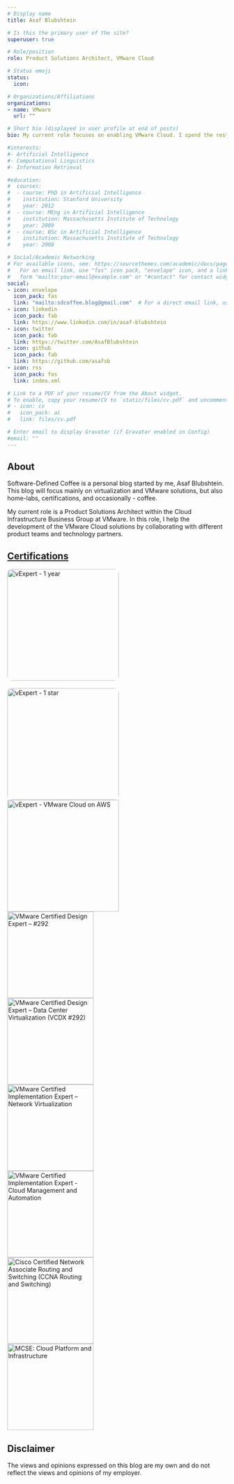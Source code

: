 ```yaml
---
# Display name
title: Asaf Blubshtein

# Is this the primary user of the site?
superuser: true

# Role/position
role: Product Solutions Architect, VMware Cloud

# Status emoji
status:
  icon: 

# Organizations/Affiliations
organizations:
- name: VMware
  url: ""

# Short bio (displayed in user profile at end of posts)
bio: My current role focuses on enabling VMware Cloud. I spend the rest of my time with my wife, our two cats, my home-lab, and our espresso machine.

#interests:
#- Artificial Intelligence
#- Computational Linguistics
#- Information Retrieval

#education:
#  courses:
#  - course: PhD in Artificial Intelligence
#    institution: Stanford University
#    year: 2012
#  - course: MEng in Artificial Intelligence
#    institution: Massachusetts Institute of Technology
#    year: 2009
#  - course: BSc in Artificial Intelligence
#    institution: Massachusetts Institute of Technology
#    year: 2008

# Social/Academic Networking
# For available icons, see: https://sourcethemes.com/academic/docs/page-builder/#icons
#   For an email link, use "fas" icon pack, "envelope" icon, and a link in the
#   form "mailto:your-email@example.com" or "#contact" for contact widget.
social:
- icon: envelope
  icon_pack: fas
  link: "mailto:sdcoffee.blog@gmail.com"  # For a direct email link, use "mailto:test@example.org".
- icon: linkedin
  icon_pack: fab
  link: https://www.linkedin.com/in/asaf-blubshtein
- icon: twitter
  icon_pack: fab
  link: https://twitter.com/AsafBlubshtein
- icon: github
  icon_pack: fab
  link: https://github.com/asafsb
- icon: rss
  icon_pack: fas
  link: index.xml

# Link to a PDF of your resume/CV from the About widget.
# To enable, copy your resume/CV to `static/files/cv.pdf` and uncomment the lines below.
# - icon: cv
#   icon_pack: ai
#   link: files/cv.pdf

# Enter email to display Gravatar (if Gravatar enabled in Config)
#email: ""
---
```


## About

Software-Defined Coffee is a personal blog started by me, Asaf Blubshtein. This blog will focus mainly on virtualization and VMware solutions, but also home-labs, certifications, and occasionally - coffee.

My current role is a Product Solutions Architect within the Cloud Infrastructure Business Group at VMware. In this role, I help the development of the VMware Cloud solutions by collaborating with different product teams and technology partners.

## [Certifications](https://www.credly.com/users/asaf-blubshtein/badges?sort=-state_updated_at)

<div class="row">
  <div class="cloumn">
    <a href="https://vexpert.vmware.com/directory/6550">
      <img src="/img/about/vexpert-stars.png" alt="vExpert - 1 year" width="256" style="border-radius: 10px">
    </a>
  </div>
  <div class="cloumn">
  &nbsp&nbsp
  </div>
  <div class="cloumn">
    <a href="https://vexpert.vmware.com/directory/6550">
      <img src="/img/about/vexpert-year.png" alt="vExpert - 1 star" width="256" style="border-radius: 10px">
    </a>
  </div>
  <div class="cloumn">
    <a href="https://vexpert.vmware.com/directory/6550">
      <img src="/img/about/vexpert-vmc.png" alt="vExpert - VMware Cloud on AWS" width="256" >
    </a>
  </div>
</div>
<div class="row">
<div class="cloumn">
  <a href="https://www.credly.com/badges/d5336284-d504-4220-bb76-b61386cca480/public_url">
    <img src="/img/about/vcdx.png" alt="VMware Certified Design Expert – #292" width="198">
  </a>
</div>
  <div class="cloumn">
    <a href="https://www.credly.com/badges/79ea56ac-f0a7-43fa-af2a-bb7e5790fd2d">
      <img src="/img/about/vcdx-dcv.png" alt="VMware Certified Design Expert – Data Center Virtualization (VCDX #292)" width="198">
    </a>
  </div>
  <div class="cloumn">
    <a href="https://www.credly.com/badges/9f7a5b17-d52b-4fc8-8acd-7b3c7b39284e">
    <img src="/img/about/vcix-nv.png" alt="VMware Certified Implementation Expert – Network Virtualization" width="198">
    </a>
  </div>
  <div class="cloumn">
    <a href="https://www.credly.com/badges/329804b9-5a64-4918-ae20-d0bc5f4b422b/public_url">
    <img src="/img/about/vcix-cma.png" alt="VMware Certified Implementation Expert - Cloud Management and Automation" width="198">
    </a>
  </div>
</div>
<div class="row">
  <div class="cloumn">
    <a href="https://www.credly.com/badges/5c937e3c-73bf-403f-aea5-7c050149a8a4">
      <img src="/img/about/ccna_rs.png" alt="Cisco Certified Network Associate Routing and Switching (CCNA Routing and Switching)" width="198">
    </a>
  </div>
  <div class="cloumn">
    <a href="https://www.credly.com/badges/11362654-1094-4d6d-8f9c-630c0820069d">
      <img src="/img/about/mcse.png" alt="MCSE: Cloud Platform and Infrastructure" width="198">
    </a>
  </div>
</div>

## Disclaimer

The views and opinions expressed on this blog are my own and do not reflect the views and opinions of my employer.
